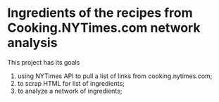 <h1> Ingredients of the recipes from Cooking.NYTimes.com network analysis </h1>

<p> This project has its goals </p>
<ol>
<li> using NYTimes API to pull a list of links from cooking.nytimes.com; </li>
<li> to scrap HTML for list of ingredients; </li>
<li> to analyze a network of ingredients; </li>
</ol>


